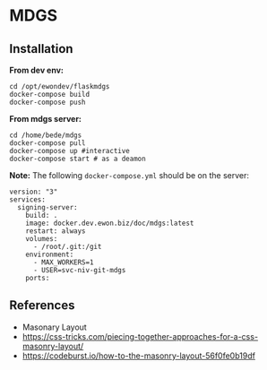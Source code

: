 # MDGS

## Installation

**From dev env:**
```
cd /opt/ewondev/flaskmdgs
docker-compose build
docker-compose push
```

**From mdgs server:**
```
cd /home/bede/mdgs
docker-compose pull
docker-compose up #interactive
docker-compose start # as a deamon
```

**Note:**
The following `docker-compose.yml` should be on the server:

```
version: "3"
services:
  signing-server:
    build: .
    image: docker.dev.ewon.biz/doc/mdgs:latest
    restart: always
    volumes:
      - /root/.git:/git
    environment:
      - MAX_WORKERS=1
      - USER=svc-niv-git-mdgs
    ports:
```

## References

* Masonary Layout
* https://css-tricks.com/piecing-together-approaches-for-a-css-masonry-layout/
* https://codeburst.io/how-to-the-masonry-layout-56f0fe0b19df 